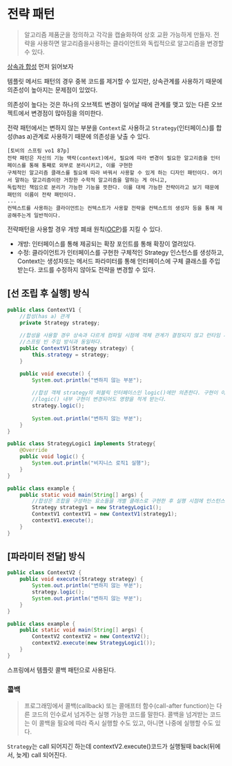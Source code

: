 # 전략 패턴

> 알고리즘 제품군을 정의하고 각각을 캡슐화하여 상호 교환 가능하게 만들자. 
전략을 사용하면 알고리즘을사용하는 클라이언트와 독립적으로 알고리즘을 변경할 수 있다.

[상속과 합성](https://github.com/legowww/object-study#chapter11-%ED%95%A9%EC%84%B1%EA%B3%BC-%EC%9C%A0%EC%97%B0%ED%95%9C-%EC%84%A4%EA%B3%84) 먼저 읽어보자

템플릿 메서드 패턴의 경우 중복 코드를 제거할 수 있지만, 상속관계를 사용하기 때문에 의존성이 높아지는 문제점이 있었다. 

의존성이 높다는 것은 하나의 오브젝트 변경이 일어날 때에 관계를 맺고 있는 다른 오브젝트에서 변경점이 많아짐을 의미한다.


전략 패턴에서는 변하지 않는 부분을 `Context`로 사용하고 `Strategy`(인터페이스)를 합성(has a)관계로 사용하기 때문에 의존성을 낮출 수 있다.

```
[토비의 스프링 vo1 87p]
전략 패턴은 자신의 기능 맥락(context)에서, 필요에 따라 변경이 필요한 알고리즘을 인터페이스를 통해 통째로 외부로 분리시키고, 이를 구현한
구체적인 알고리즘 클래스를 필요에 따라 바꿔서 사용할 수 있게 하는 디자인 패턴이다. 여기서 말하는 알고리즘이란 거창한 수학적 알고리즘을 말하는 게 아니고,
독립적인 책임으로 분리가 가능한 기능을 뜻한다. 이를 대체 가능한 전략이라고 보기 때문에 패턴의 이름이 전략 패턴이다.
...
컨텍스트를 사용하는 클라이언트는 컨텍스트가 사용할 전략을 컨텍스트의 생성자 등을 통해 제공해주는게 일반적이다.
```

전략패턴을 사용할 경우 개방 폐쇄 원칙([OCP](https://github.com/legowww/object-study#chapter9-%EC%9C%A0%EC%97%B0%ED%95%9C-%EC%84%A4%EA%B3%84))를 지킬 수 있다. 
- 개방: 인터페이스를 통해 제공되는 확장 포인트를 통해 확장이 열려있다.
- 수정: 클라이언트가 인터페이스를 구현한 구체적인 Strategy 인스턴스를 생성하고, Context는 생성자또는 메서드 파라미터를 통해 인터페이스에 구체 클래스를 주입받는다. 
        코드를 수정하지 않아도 전략을 변경할 수 있다. 

## [선 조립 후 실행] 방식
```java
public class ContextV1 {
    //합성(has a) 관계
    private Strategy strategy; 
    
    //합성을 사용할 경우 상속과 다르게 컴파일 시점에 객체 관계가 결정되지 않고 런타임 시점에 생성자를 통해 주입받을 수 있다.
    //스프링 빈 주입 방식과 동일하다.
    public ContextV1(Strategy strategy) {
        this.strategy = strategy; 
    }

    public void execute() {
        System.out.println("변하지 않는 부분");
        
        //합성 객체 strategy의 퍼블릭 인터페이스인 logic()에만 의존한다. 구현이 아닌 인터페이스에 의존하기 때문에 결합도가 낮다.
        //logic() 내부 구현이 변경되어도 영향을 적게 받는다.
        strategy.logic(); 
        
        System.out.println("변하지 않는 부분");
    }
}

public class StrategyLogic1 implements Strategy{
    @Override
    public void logic() {
        System.out.println("비지니스 로직1 실행");
    }
}

public class example {
    public static void main(String[] args) {
        //합성은 조합을 구성하는 요소들을 개별 클래스로 구현한 후 실행 시점에 인스턴스를 조립하는 방법을 사용하는 것이다.
        Strategy strategy1 = new StrategyLogic1();
        ContextV1 contextV1 = new ContextV1(strategy1);
        contextV1.execute();
    }
}
```
## [파라미터 전달] 방식 
```java
public class ContextV2 {
    public void execute(Strategy strategy) {
        System.out.println("변하지 않는 부분");
        strategy.logic(); 
        System.out.println("변하지 않는 부분");
    }
}

public class example {
    public static void main(String[] args) {
        ContextV2 contextV2 = new ContextV2();
        contextV2.execute(new StrategyLogic1());
    }
}
```
스프링에서 템플릿 콜백 패턴으로 사용된다.

### 콜백
> 프로그래밍에서 콜백(callback) 또는 콜애프터 함수(call-after function)는 다른 코드의 인수로서
넘겨주는 실행 가능한 코드를 말한다. 콜백을 넘겨받는 코드는 이 콜백을 필요에 따라 즉시 실행할 수도
있고, 아니면 나중에 실행할 수도 있다.

`Strategy`는 call 되어지긴 하는데 contextV2.execute()코드가 실행될때 back(뒤에서, 늦게) call 되어진다.
